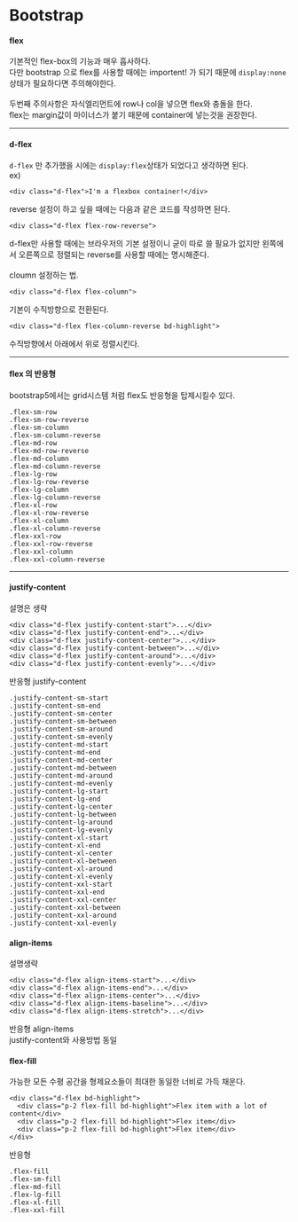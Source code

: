 # Bootstrap
#### flex
기본적인 flex-box의 기능과 매우 흡사하다.<br>
다만 bootstrap 으로 flex를 사용할 때에는 importent! 가 되기 때문에 ```display:none``` 상태가 필요하다면 주의해야한다. 
<br><br>
두번째 주의사항은 자식엘리먼트에 row나 col을 넣으면 flex와 충돌을 한다.<br>
flex는 margin값이 마이너스가 붙기 때문에 container에 넣는것을 권장한다.

----------------------------------------------------------------------
#### d-flex
```d-flex``` 만 추가했을 시에는 ```display:flex```상태가 되었다고 생각하면 된다.<br>
ex)
```
<div class="d-flex">I'm a flexbox container!</div>
```
reverse 설정이 하고 싶을 때에는 다음과 같은 코드를 작성하면 된다.<br> 
```
<div class="d-flex flex-row-reverse">
```
d-flex만 사용할 때에는 브라우저의 기본 설정이니 굳이 따로 쓸 필요가 없지만 왼쪽에서 오른쪽으로 정렬되는 reverse를 사용할 때에는 명시해준다.
<br><br>
cloumn 설정하는 법.<br>
```
<div class="d-flex flex-column">
```
기본이 수직방향으로 전환된다.
```
<div class="d-flex flex-column-reverse bd-highlight">
```
수직방향에서 아래에서 위로 정렬시킨다.

---------------------------------------------------------
#### flex 의 반응형
bootstrap5에서는 grid시스템 처럼 flex도 반응형을 탑제시킬수 있다.<br>
```
.flex-sm-row
.flex-sm-row-reverse
.flex-sm-column
.flex-sm-column-reverse
.flex-md-row
.flex-md-row-reverse
.flex-md-column
.flex-md-column-reverse
.flex-lg-row
.flex-lg-row-reverse
.flex-lg-column
.flex-lg-column-reverse
.flex-xl-row
.flex-xl-row-reverse
.flex-xl-column
.flex-xl-column-reverse
.flex-xxl-row
.flex-xxl-row-reverse
.flex-xxl-column
.flex-xxl-column-reverse
```
----------------------------------------------------
#### justify-content
설명은 생략
```
<div class="d-flex justify-content-start">...</div>
<div class="d-flex justify-content-end">...</div>
<div class="d-flex justify-content-center">...</div>
<div class="d-flex justify-content-between">...</div>
<div class="d-flex justify-content-around">...</div>
<div class="d-flex justify-content-evenly">...</div>
```
반응형 justify-content
```
.justify-content-sm-start
.justify-content-sm-end
.justify-content-sm-center
.justify-content-sm-between
.justify-content-sm-around
.justify-content-sm-evenly
.justify-content-md-start
.justify-content-md-end
.justify-content-md-center
.justify-content-md-between
.justify-content-md-around
.justify-content-md-evenly
.justify-content-lg-start
.justify-content-lg-end
.justify-content-lg-center
.justify-content-lg-between
.justify-content-lg-around
.justify-content-lg-evenly
.justify-content-xl-start
.justify-content-xl-end
.justify-content-xl-center
.justify-content-xl-between
.justify-content-xl-around
.justify-content-xl-evenly
.justify-content-xxl-start
.justify-content-xxl-end
.justify-content-xxl-center
.justify-content-xxl-between
.justify-content-xxl-around
.justify-content-xxl-evenly
```
#### align-items
설명생략
```
<div class="d-flex align-items-start">...</div>
<div class="d-flex align-items-end">...</div>
<div class="d-flex align-items-center">...</div>
<div class="d-flex align-items-baseline">...</div>
<div class="d-flex align-items-stretch">...</div>

```
반응형 align-items<br>
justify-content와 사용방법 동일
#### flex-fill
가능한 모든 수평 공간을 형제요소들이 최대한 동일한 너비로 가득 채운다.
```
<div class="d-flex bd-highlight">
  <div class="p-2 flex-fill bd-highlight">Flex item with a lot of content</div>
  <div class="p-2 flex-fill bd-highlight">Flex item</div>
  <div class="p-2 flex-fill bd-highlight">Flex item</div>
</div>
```
반응형
```
.flex-fill
.flex-sm-fill
.flex-md-fill
.flex-lg-fill
.flex-xl-fill
.flex-xxl-fill
```
